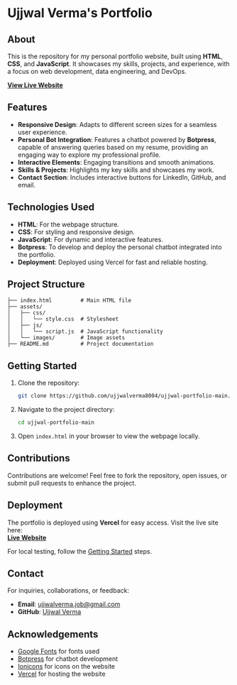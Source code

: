 # Ujjwal Verma's Portfolio

## About

This is the repository for my personal portfolio website, built using **HTML**, **CSS**, and **JavaScript**. It showcases my skills, projects, and experience, with a focus on web development, data engineering, and DevOps.

[**View Live Website**](https://ujjwal-portfolio-main.vercel.app/)

## Features

- **Responsive Design**: Adapts to different screen sizes for a seamless user experience.
- **Personal Bot Integration**: Features a chatbot powered by **Botpress**, capable of answering queries based on my resume, providing an engaging way to explore my professional profile.
- **Interactive Elements**: Engaging transitions and smooth animations.
- **Skills & Projects**: Highlights my key skills and showcases my work.
- **Contact Section**: Includes interactive buttons for LinkedIn, GitHub, and email.

## Technologies Used

- **HTML**: For the webpage structure.
- **CSS**: For styling and responsive design.
- **JavaScript**: For dynamic and interactive features.
- **Botpress**: To develop and deploy the personal chatbot integrated into the portfolio.
- **Deployment**: Deployed using Vercel for fast and reliable hosting.

## Project Structure

```plaintext
├── index.html         # Main HTML file
├── assets/
│   ├── css/
│   │   └── style.css  # Stylesheet
│   ├── js/
│   │   └── script.js  # JavaScript functionality
│   └── images/        # Image assets
├── README.md          # Project documentation
```

## Getting Started

1. Clone the repository:
   ```bash
   git clone https://github.com/ujjwalverma8004/ujjwal-portfolio-main.git
   ```
2. Navigate to the project directory:
   ```bash
   cd ujjwal-portfolio-main
   ```
3. Open `index.html` in your browser to view the webpage locally.

## Contributions

Contributions are welcome! Feel free to fork the repository, open issues, or submit pull requests to enhance the project.

## Deployment

The portfolio is deployed using **Vercel** for easy access. Visit the live site here:  
[**Live Website**](https://ujjwal-portfolio-main.vercel.app/)

For local testing, follow the [Getting Started](#getting-started) steps.

## Contact

For inquiries, collaborations, or feedback:
- **Email**: ujjwalverma.job@gmail.com
- **GitHub**: [Ujjwal Verma](https://github.com/ujjwalverma8004)

## Acknowledgements

- [Google Fonts](https://fonts.google.com/) for fonts used 
- [Botpress](https://botpress.com/) for chatbot development
- [Ionicons](https://ionic.io/ionicons) for icons on the website
- [Vercel](https://vercel.com/) for hosting the website
